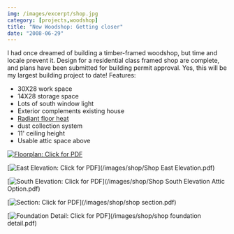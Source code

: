 ```yaml
---
img: /images/excerpt/shop.jpg
category: [projects,woodshop]
title: "New Woodshop: Getting closer"
date: "2008-06-29"
---
```


I had once dreamed of building a timber-framed woodshop, but time and locale prevent it. Design for a residential class framed shop are complete, and plans have been submitted for building permit approval. Yes, this will be my largest building project to date! Features:

- 30X28 work space
- 14X28 storage space
- Lots of south window light
- Exterior complements existing house
- [Radiant floor heat](http://www.radiantec.com/systems-sources/closed-system.php)
- dust collection system
- 11' ceiling height
- Usable attic space above

[![](/images/shop.jpg "Floorplan: Click for PDF")](/images/shop/shop.pdf)

[![](/images/shopEastElevation.jpg "East Elevation: Click for PDF")](/images/shop/Shop East Elevation.pdf)

[![](/images/southElevation.jpg "South Elevation: Click for PDF")](/images/shop/Shop South Elevation Attic Option.pdf)

[![](/images/shopSection.jpg "Section: Click for PDF")](/images/shop/shop section.pdf)

[![](/images/foundationDetail.jpg "Foundation Detail: Click for PDF")](/images/shop/shop foundation detail.pdf)
